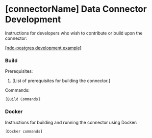 # [connectorName] Data Connector Development

Instructions for developers who wish to contribute or build upon the connector:

[[ndc-postgres development example]](https://github.com/hasura/ndc-postgres/blob/main/docs/development.md)

### Build

Prerequisites:

1. [List of prerequisites for building the connector.]

Commands:

`[Build Commands]`

### Docker

Instructions for building and running the connector using Docker:

`[Docker commands]`